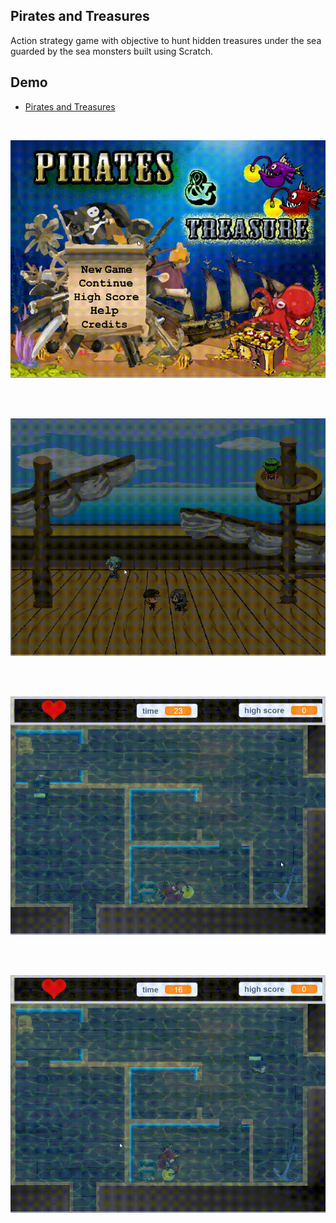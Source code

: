 ## Pirates and Treasures
Action strategy game with objective to hunt hidden treasures under the sea guarded by the sea monsters built using Scratch.

## Demo
* [Pirates and Treasures](https://scratch.mit.edu/projects/227664986/)

<br>
<p align="center">
  <img src="docs/1.gif">
</p>
<br>

<br>
<p align="center">
  <img src="docs/2.gif">
</p>
<br>

<br>
<p align="center">
  <img src="docs/3.gif">
</p>
<br>

<br>
<p align="center">
  <img src="docs/4.gif">
</p>
<br>
